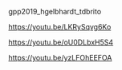 gpp2019_hgelbhardt_tdbrito

https://youtu.be/LKRySqvg6Ko

https://youtu.be/oU0DLbxH5S4

https://youtu.be/yzLFOhEEFOA
